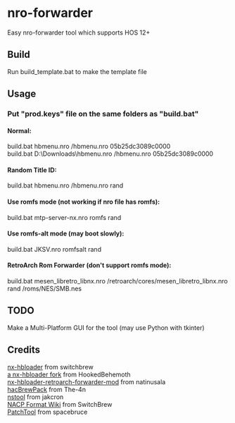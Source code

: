# nro-forwarder
Easy nro-forwarder tool which supports HOS 12+
## Build
Run build_template.bat to make the template file
## Usage
### Put "prod.keys" file on the same folders as "build.bat"
#### Normal:
build.bat hbmenu.nro /hbmenu.nro 05b25dc3089c0000  
build.bat D:\Downloads\hbmenu.nro /hbmenu.nro 05b25dc3089c0000
#### Random Title ID:
build.bat hbmenu.nro /hbmenu.nro rand
#### Use romfs mode (not working if nro file has romfs):
build.bat mtp-server-nx.nro romfs rand
#### Use romfs-alt mode (may boot slowly):
build.bat JKSV.nro romfsalt rand
#### RetroArch Rom Forwarder (don't support romfs mode):
build.bat mesen_libretro_libnx.nro /retroarch/cores/mesen_libretro_libnx.nro rand /roms/NES/SMB.nes
## TODO
Make a Multi-Platform GUI for the tool (may use Python with tkinter)
## Credits
[nx-hbloader](https://github.com/switchbrew/nx-hbloader) from switchbrew  
[a nx-hbloader fork](https://github.com/HookedBehemoth/nx-hbloader) from HookedBehemoth  
[nx-hbloader-retroarch-forwarder-mod](https://github.com/natinusala/nx-hbloader-retroarch-forwarder-mod) from natinusala  
[hacBrewPack](https://github.com/The-4n/hacBrewPack) from The-4n  
[nstool](https://github.com/jakcron/nstool) from jakcron  
[NACP Format Wiki](https://switchbrew.org/wiki/NACP) from SwitchBrew  
[PatchTool](https://github.com/spacebruce/PatchTool) from spacebruce
